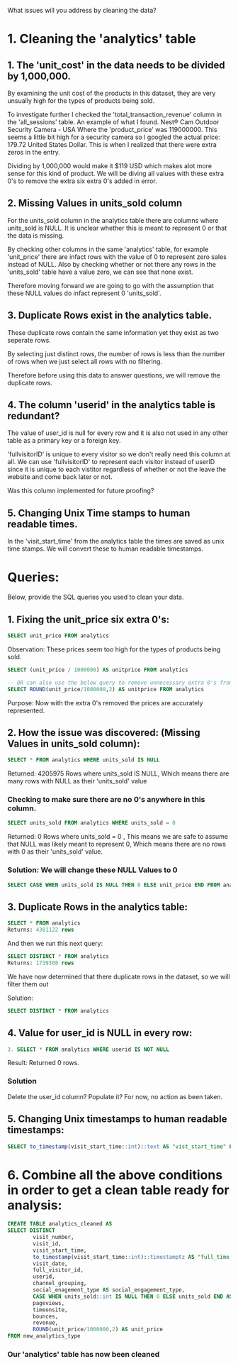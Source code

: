 What issues will you address by cleaning the data?

# 1. Cleaning the 'analytics' table

## 1. The 'unit_cost' in the data needs to be divided by 1,000,000.
By examining the unit cost of the products in this dataset, they are very unsually high for the types of products being sold. 

To investigate further I checked the 'total_transaction_revenue' column in the 'all_sessions' table. An example of what I found. Nest® Cam Outdoor Security Camera - USA Where the 'product_price' was 119000000. This seems a little bit high for a security camera so I googled the actual price: 179.72 United States Dollar. This is when I realized that there were extra zeros in the entry. 

Dividing by 1,000,000 would make it $119 USD which makes alot more sense for this kind of product. We will be diving all values with these extra 0's to remove the extra six extra 0's added in error.

## 2. Missing Values in units_sold column
For the units_sold column in the analytics table there are columns where units_sold is NULL. It is unclear whether this is meant to represent 0 or that the data is missing. 

By checking other columns in the same 'analytics' table, for example 'unit_price' there are infact rows with the value of 0 to represent zero sales instead of NULL. Also by checking whether or not there any rows in the 'units_sold' table have a value zero, we can see that none exist. 

Therefore moving forward we are going to go with the assumption that these NULL values do infact represent 0 'units_sold'.

## 3. Duplicate Rows exist in the analytics table.
These duplicate rows contain the same information yet they exist as two seperate rows. 

By selecting just distinct rows, the number of rows is less than the number of rows when we just select all rows with no filtering.

Therefore before using this data to answer questions, we will remove the duplicate rows.

## 4. The column 'userid' in the analytics table is redundant?
The value of user_id is null for every row and it is also not used in any other table as a primary key or a foreign key.

'fullvisitorID' is unique to every visitor so we don't really need this column at all. We can use 'fullvisitorID' to represent each visitor instead of userID since it is unique to each vistitor regardless of whether or not the leave the website and come back later or not. 

Was this column implemented for future proofing?

## 5. Changing Unix Time stamps to human readable times.
In the 'visit_start_time' from the analytics table the times are saved as unix time stamps. We will convert these to human readable timestamps.

# Queries:
Below, provide the SQL queries you used to clean your data.

## 1. Fixing the unit_price six extra 0's:
``` sql
SELECT unit_price FROM analytics
```
Observation: These prices seem too high for the types of products being sold.
``` sql
SELECT (unit_price / 1000000) AS unitprice FROM analytics 

-- OR can also use the below query to remove unnecessary extra 0's from the end of the price
SELECT ROUND(unit_price/1000000,2) AS unitprice FROM analytics
```
Purpose: Now with the extra 0's removed the prices are accurately represented.

## 2. How the issue was discovered: (Missing Values in units_sold column):
``` sql
SELECT * FROM analytics WHERE units_sold IS NULL
```
Returned: 4205975 Rows where units_sold IS NULL, Which means there are many rows with NULL as their 'units_sold' value
### Checking to make sure there are no 0's anywhere in this column.
``` sql
SELECT units_sold FROM analytics WHERE units_sold = 0 
```
Returned: 0 Rows where units_sold = 0
, This means we are safe to assume that NULL was likely meant to represent 0, Which means there are no rows with 0 as their 'units_sold' value.
### Solution: We will change these NULL Values to 0
``` sql
SELECT CASE WHEN units_sold IS NULL THEN 0 ELSE unit_price END FROM analytics 
```

## 3. Duplicate Rows in the analytics table:
``` sql
SELECT * FROM analytics
Returns: 4301122 rows
```
And then we run this next query:
``` sql
SELECT DISTINCT * FROM analytics
Returns: 1739308 rows
```
We have now determined that there duplicate rows in the dataset, so we will filter them out

Solution:
``` sql
SELECT DISTINCT * FROM analytics
```

## 4. Value for user_id is NULL in every row:
``` sql
3. SELECT * FROM analytics WHERE userid IS NOT NULL
```
Result: Returned 0 rows.
### Solution
Delete the user_id column? Populate it? For now, no action as been taken.

## 5. Changing Unix timestamps to human readable timestamps:
``` sql
SELECT to_timestamp(visit_start_time::int)::text AS "vist_start_time" FROM analytics
```

# 6. Combine all the above conditions in order to get a clean table ready for analysis:
``` sql
CREATE TABLE analytics_cleaned AS 
SELECT DISTINCT
		visit_number,
		visit_id,
		visit_start_time, 
		to_timestamp(visit_start_time::int)::timestamptz AS "full_time_stamp",
		visit_date,
		full_visitor_id,
		userid,
		channel_grouping,
		social_enagement_type AS social_engagement_type,
		CASE WHEN units_sold::int IS NULL THEN 0 ELSE units_sold END AS units_sold,
		pageviews,
		timeonsite,
		bounces,
		revenue,
		ROUND(unit_price/1000000,2) AS unit_price
FROM new_analytics_type
```
### Our 'analytics' table has now been cleaned

